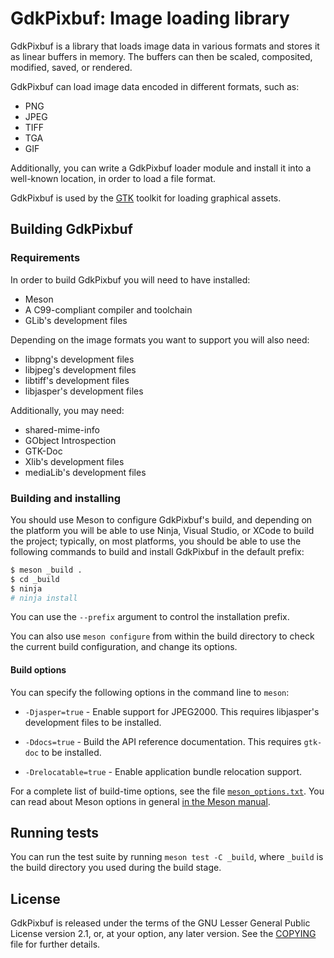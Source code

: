 GdkPixbuf: Image loading library
================================

GdkPixbuf is a library that loads image data in various formats and stores
it as linear buffers in memory. The buffers can then be scaled, composited,
modified, saved, or rendered.

GdkPixbuf can load image data encoded in different formats, such as:

 - PNG
 - JPEG
 - TIFF
 - TGA
 - GIF

Additionally, you can write a GdkPixbuf loader module and install it into
a well-known location, in order to load a file format.

GdkPixbuf is used by the [GTK](https://www.gtk.org) toolkit for loading
graphical assets.

## Building GdkPixbuf

### Requirements

In order to build GdkPixbuf you will need to have installed:

 - Meson
 - A C99-compliant compiler and toolchain
 - GLib's development files

Depending on the image formats you want to support you will also need:

 - libpng's development files
 - libjpeg's development files
 - libtiff's development files
 - libjasper's development files

Additionally, you may need:

 - shared-mime-info
 - GObject Introspection
 - GTK-Doc
 - Xlib's development files
 - mediaLib's development files

### Building and installing

You should use Meson to configure GdkPixbuf's build, and depending on the
platform you will be able to use Ninja, Visual Studio, or XCode to build
the project; typically, on most platforms, you should be able to use the
following commands to build and install GdkPixbuf in the default prefix:

```sh
$ meson _build .
$ cd _build
$ ninja
# ninja install
```

You can use the `--prefix` argument to control the installation prefix.

You can also use `meson configure` from within the build directory to
check the current build configuration, and change its options.

#### Build options

You can specify the following options in the command line to `meson`:

* `-Djasper=true` - Enable support for JPEG2000.  This requires
  libjasper's development files to be installed.

* `-Ddocs=true` - Build the API reference documentation.  This
  requires `gtk-doc` to be installed.

* `-Drelocatable=true` - Enable application bundle relocation support.

For a complete list of build-time options, see the file
[`meson_options.txt`](meson_options.txt).  You can read about Meson
options in general [in the Meson manual](http://mesonbuild.com/Build-options.html).

## Running tests

You can run the test suite by running `meson test -C _build`, where
`_build` is the build directory you used during the build stage.

## License

GdkPixbuf is released under the terms of the GNU Lesser General Public
License version 2.1, or, at your option, any later version. See the
[COPYING](./COPYING) file for further details.
